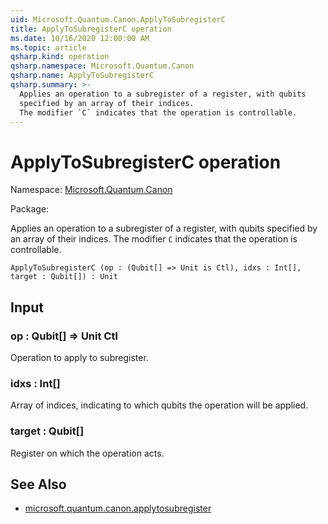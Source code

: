 ```yaml
---
uid: Microsoft.Quantum.Canon.ApplyToSubregisterC
title: ApplyToSubregisterC operation
ms.date: 10/16/2020 12:00:00 AM
ms.topic: article
qsharp.kind: operation
qsharp.namespace: Microsoft.Quantum.Canon
qsharp.name: ApplyToSubregisterC
qsharp.summary: >-
  Applies an operation to a subregister of a register, with qubits
  specified by an array of their indices.
  The modifier `C` indicates that the operation is controllable.
---
```


# ApplyToSubregisterC operation

Namespace: [Microsoft.Quantum.Canon](xref:Microsoft.Quantum.Canon)

Package: [](https://nuget.org/packages/)


Applies an operation to a subregister of a register, with qubitsspecified by an array of their indices.The modifier `C` indicates that the operation is controllable.

```Q#
ApplyToSubregisterC (op : (Qubit[] => Unit is Ctl), idxs : Int[], target : Qubit[]) : Unit
```


## Input

### op : Qubit[] => Unit Ctl

Operation to apply to subregister.


### idxs : Int[]

Array of indices, indicating to which qubits the operation will be applied.


### target : Qubit[]

Register on which the operation acts.



## See Also

- [microsoft.quantum.canon.applytosubregister](xref:microsoft.quantum.canon.applytosubregister)